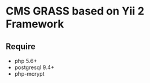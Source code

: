 CMS GRASS based on Yii 2 Framework
================================

Require
-------

- php 5.6+
- postgresql 9.4+
- php-mcrypt